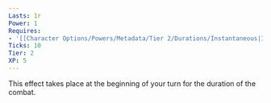 ```yaml
---
Lasts: 1r
Power: 1
Requires:
- '[[Character Options/Powers/Metadata/Tier 2/Durations/Instantaneous|Instantaneous]]'
Ticks: 10
Tier: 2
XP: 5
---
```


This effect takes place at the beginning of your turn for the duration of the combat.